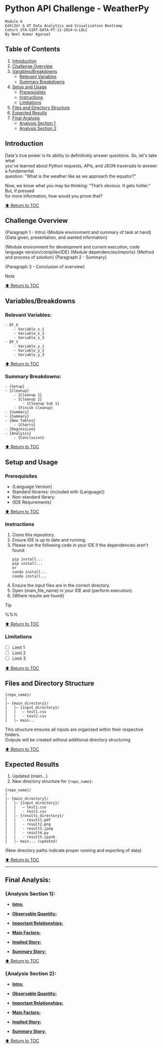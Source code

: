 # Python API Challenge - WeatherPy
`Module 6`  
`EdX(2U) & UT Data Analytics and Visualization Bootcamp`  
`Cohort UTA-VIRT-DATA-PT-11-2024-U-LOLC`  
`By Neel Kumar Agarwal`  

## Table of Contents  
1. [Introduction](#introduction)  
2. [Challenge Overview](#challenge-overview)  
3. [Variables/Breakdowns](#variablesbreakdowns)  
    - [Relevant Variables](#relevant-variables)  
    - [Summary Breakdowns](#summary-breakdowns)  
4. [Setup and Usage](#setup-and-usage)  
    - [Prerequisites](#prerequisites)  
    - [Instructions](#instructions)  
    - [Limitations](#limitations)  
5. [Files and Directory Structure](#files-and-directory-structure)  
6. [Expected Results](#expected-results)  
7. [Final Analysis](#final-analysis)  
    - [Analysis Section 1](#analysis-section-1)
    - [Analysis Section 2](#analysis-section-2)


## Introduction  
Data's true power is its ability to definitively answer questions. So, let's take what  
you've learned about Python requests, APIs, and JSON traversals to answer a fundamental  
question: "What is the weather like as we approach the equator?"

Now, we know what you may be thinking: “That’s obvious. It gets hotter.” But, if pressed  
for more information, how would you prove that?

[:arrow_up: Return to TOC](#table-of-contents)  


## Challenge Overview 
{Paragraph 1 - Intro}
{Module environment and summary of task at hand}
{Data given, presentation, and wanted information}

{Module environment for development and current execution, code language version/compiiler/IDE} 
{Module dependencies/imports}
{Method and process of solution}
{Paragraph 2 - Summary}

{Paragraph 3 - Conclusion of overview}

> [!NOTE]  
> 
> 

[:arrow_up: Return to TOC](#table-of-contents)  

## Variables/Breakdowns  
### Relevant Variables:  
```
- DF_X  
    - Variable_x_1  
    - Variable_x_2  
    - Variable_x_3  
- DF_Y  
    - Variable_y_1  
    - Variable_y_2  
    - Variable_y_3
```

[:arrow_up: Return to TOC](#table-of-contents)  

### Summary Breakdowns:  
```
- {Setup}
- {Cleanup}
    - {Cleanup 1}
    - {Cleanup 2}
        - {Cleanup Sub 1}
    - {Finish Cleanup}
- {Summary}
- {Summary}
- {New Tables}
    - {Charts}
- {Regression}
- {Analysis}
    - {Conclusion}
```

[:arrow_up: Return to TOC](#table-of-contents)  

## Setup and Usage  
### Prerequisites  
- {Language Version}  
- Standard libraries: (included with {Language})  
- Non-standard library:  
- {IDE Requirements}  

[:arrow_up: Return to TOC](#table-of-contents)  

### Instructions  
1. Clone this repository.  
2. Ensure IDE is up to date and running.  
3. Please run the following code in your IDE if the dependencies aren't found:  
    ```
    pip install...
    pip install...
    or
    conda install...
    conda install...
    ```
4. Ensure the input files are in the correct directory.  
5. Open {main_file_name} in your IDE and {perform execution}.  
6. {Where results are found}  
> [!TIP]  
> %%%  

[:arrow_up: Return to TOC](#table-of-contents)  

### Limitations  
- [ ] Limit 1  
- [ ] Limit 2  
- [ ] Limit 3  

[:arrow_up: Return to TOC](#table-of-contents)  

## Files and Directory Structure  
```  
{repo_name}/
|
|— {main_directory}/
|   |— {input_directory}/
|   |   — test1.csv
|   |   - test2.csv
|   |— main...
```  
This structure ensures all inputs are organized within their respective folders.  
Outputs will be created without additional directory structuring  

[:arrow_up: Return to TOC](#table-of-contents)  

## Expected Results  
1. Updated {main...}
2. New directory structure for `{repo_name}`:
```
{repo_name}/
|
|— {main_directory}/
|   |— {input_directory}/
|   |   — test1.csv
|   |   - test2.csv
|   |- {results_directory}/
|   |   - result1.pdf
|   |   - result2.png
|   |   - result3.jpeg
|   |   - result4.py
|   |   - result5.ipynb
|   |— main... (updated)
```
{New directory paths indicate proper running and exporting of data}

[:arrow_up: Return to TOC](#table-of-contents)  

---

## Final Analysis:    
### {Analysis Section 1}:  
- **<ins>Intro:</ins>**  


- **<ins>Observable Quantity:</ins>**  


- **<ins>Important Relationships:</ins>**  


- **<ins>Main Factors:</ins>**  


- **<ins>Implied Story:</ins>**  


- **<ins>Summary Story:</ins>**  


[:arrow_up: Return to TOC](#table-of-contents)  


### {Analysis Section 2}:  
- **<ins>Intro:</ins>**  


- **<ins>Observable Quantity:</ins>**  


- **<ins>Important Relationships:</ins>**  


- **<ins>Main Factors:</ins>**  


- **<ins>Implied Story:</ins>**  


- **<ins>Summary Story:</ins>**  


[:arrow_up: Return to TOC](#table-of-contents)  